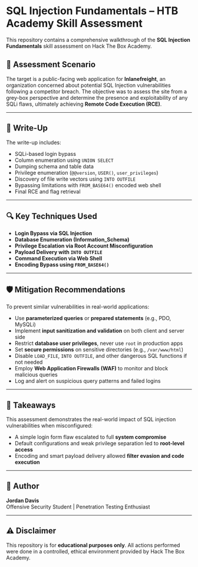 
# SQL Injection Fundamentals – HTB Academy Skill Assessment

This repository contains a comprehensive walkthrough of the **SQL Injection Fundamentals** skill assessment on Hack The Box Academy.

## 🧠 Assessment Scenario

The target is a public-facing web application for **Inlanefreight**, an organization concerned about potential SQL Injection vulnerabilities following a competitor breach. The objective was to assess the site from a grey-box perspective and determine the presence and exploitability of any SQLi flaws, ultimately achieving **Remote Code Execution (RCE)**.

---

## 📄 Write-Up

The write-up includes:

- SQLi-based login bypass
- Column enumeration using `UNION SELECT`
- Dumping schema and table data
- Privilege enumeration (`@@version`, `USER()`, `user_privileges`)
- Discovery of file write vectors using `INTO OUTFILE`
- Bypassing limitations with `FROM_BASE64()` encoded web shell
- Final RCE and flag retrieval

---

## 🔍 Key Techniques Used

- **Login Bypass via SQL Injection**
- **Database Enumeration (Information_Schema)**
- **Privilege Escalation via Root Account Misconfiguration**
- **Payload Delivery with `INTO OUTFILE`**
- **Command Execution via Web Shell**
- **Encoding Bypass using `FROM_BASE64()`**

---

## 🛡️ Mitigation Recommendations

To prevent similar vulnerabilities in real-world applications:

- Use **parameterized queries** or **prepared statements** (e.g., PDO, MySQLi)
- Implement **input sanitization and validation** on both client and server side
- Restrict **database user privileges**, never use `root` in production apps
- Set **secure permissions** on sensitive directories (e.g., `/var/www/html`)
- Disable `LOAD_FILE`, `INTO OUTFILE`, and other dangerous SQL functions if not needed
- Employ **Web Application Firewalls (WAF)** to monitor and block malicious queries
- Log and alert on suspicious query patterns and failed logins

---

## 📌 Takeaways

This assessment demonstrates the real-world impact of SQL injection vulnerabilities when misconfigured:

- A simple login form flaw escalated to full **system compromise**
- Default configurations and weak privilege separation led to **root-level access**
- Encoding and smart payload delivery allowed **filter evasion and code execution**

---

## 👤 Author

**Jordan Davis**  
Offensive Security Student | Penetration Testing Enthusiast  

---

## ⚠️ Disclaimer

This repository is for **educational purposes only**. All actions performed were done in a controlled, ethical environment provided by Hack The Box Academy.
